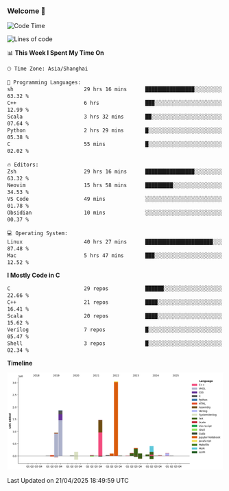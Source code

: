 ### Welcome 👋

<!--START_SECTION:waka-->
![Code Time](http://img.shields.io/badge/Code%20Time-2%2C024%20hrs%2037%20mins-blue)

![Lines of code](https://img.shields.io/badge/From%20Hello%20World%20I%27ve%20Written-8.9%20million%20lines%20of%20code-blue)

📊 **This Week I Spent My Time On** 

```text
🕑︎ Time Zone: Asia/Shanghai

💬 Programming Languages: 
sh                       29 hrs 16 mins      ████████████████░░░░░░░░░   63.32 % 
C++                      6 hrs               ███░░░░░░░░░░░░░░░░░░░░░░   12.99 % 
Scala                    3 hrs 32 mins       ██░░░░░░░░░░░░░░░░░░░░░░░   07.64 % 
Python                   2 hrs 29 mins       █░░░░░░░░░░░░░░░░░░░░░░░░   05.38 % 
C                        55 mins             █░░░░░░░░░░░░░░░░░░░░░░░░   02.02 % 

🔥 Editors: 
Zsh                      29 hrs 16 mins      ████████████████░░░░░░░░░   63.32 % 
Neovim                   15 hrs 58 mins      █████████░░░░░░░░░░░░░░░░   34.53 % 
VS Code                  49 mins             ░░░░░░░░░░░░░░░░░░░░░░░░░   01.78 % 
Obsidian                 10 mins             ░░░░░░░░░░░░░░░░░░░░░░░░░   00.37 % 

💻 Operating System: 
Linux                    40 hrs 27 mins      ██████████████████████░░░   87.48 % 
Mac                      5 hrs 47 mins       ███░░░░░░░░░░░░░░░░░░░░░░   12.52 % 
```

**I Mostly Code in C** 

```text
C                        29 repos            ██████░░░░░░░░░░░░░░░░░░░   22.66 % 
C++                      21 repos            ████░░░░░░░░░░░░░░░░░░░░░   16.41 % 
Scala                    20 repos            ████░░░░░░░░░░░░░░░░░░░░░   15.62 % 
Verilog                  7 repos             █░░░░░░░░░░░░░░░░░░░░░░░░   05.47 % 
Shell                    3 repos             █░░░░░░░░░░░░░░░░░░░░░░░░   02.34 % 
```



**Timeline**

![Lines of Code chart](https://raw.githubusercontent.com/Bohan-hu/Bohan-hu/master/assets/bar_graph.png)


 Last Updated on 21/04/2025 18:49:59 UTC
<!--END_SECTION:waka-->



